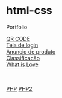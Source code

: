 # html-css
 Portfolio 

<a href="https://dduarte106.github.io/html-css/portfolio/project-qrcode/index.html" target="_blank">QR CODE</a>
<br>
<a href="https://dduarte106.github.io/html-css/desafios/tela-de-login/index.html" target="_blank">Tela de login</a>
<br>
<a href="https://dduarte106.github.io/html-css/portfolio/anuncio-venda/index.html" target="_blank">Anuncio de produto</a>
<br>
<a href="https://dduarte106.github.io/html-css/portfolio/classificacao/index.html" target="_blank">Classificação</a>
<br>
<a href="https://dduarte106.github.io/html-css/what-is-love/index.html" target="_blank">What is Love</a>

<br>
<br>
<a href="https://dduarte106.github.io/html-css/php/index.php" target="_blank">PHP</a>
<a href="https://dduarte106.github.io/html-css/php/index.html" target="_blank">PHP2</a>
